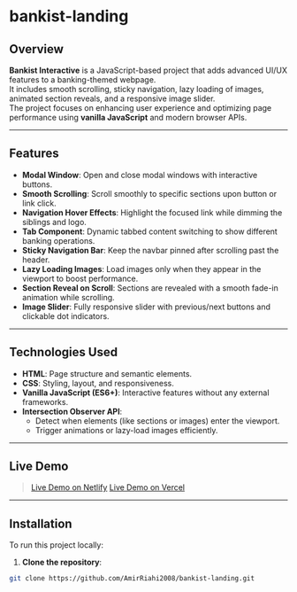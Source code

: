 # bankist-landing

## Overview
**Bankist Interactive** is a JavaScript-based project that adds advanced UI/UX features to a banking-themed webpage.  
It includes smooth scrolling, sticky navigation, lazy loading of images, animated section reveals, and a responsive image slider.  
The project focuses on enhancing user experience and optimizing page performance using **vanilla JavaScript** and modern browser APIs.

---

## Features
- **Modal Window**: Open and close modal windows with interactive buttons.
- **Smooth Scrolling**: Scroll smoothly to specific sections upon button or link click.
- **Navigation Hover Effects**: Highlight the focused link while dimming the siblings and logo.
- **Tab Component**: Dynamic tabbed content switching to show different banking operations.
- **Sticky Navigation Bar**: Keep the navbar pinned after scrolling past the header.
- **Lazy Loading Images**: Load images only when they appear in the viewport to boost performance.
- **Section Reveal on Scroll**: Sections are revealed with a smooth fade-in animation while scrolling.
- **Image Slider**: Fully responsive slider with previous/next buttons and clickable dot indicators.

---

## Technologies Used
- **HTML**: Page structure and semantic elements.
- **CSS**: Styling, layout, and responsiveness.
- **Vanilla JavaScript (ES6+)**: Interactive features without any external frameworks.
- **Intersection Observer API**:  
  - Detect when elements (like sections or images) enter the viewport.
  - Trigger animations or lazy-load images efficiently.

---

## Live Demo

> [Live Demo on Netlify](https://your-demo-link.netlify.app)
> [Live Demo on Vercel]()

---

## Installation
To run this project locally:

1. **Clone the repository**:
```bash
git clone https://github.com/AmirRiahi2008/bankist-landing.git
